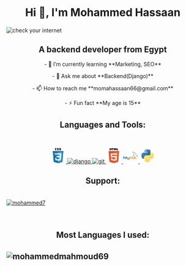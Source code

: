 <h1 align="center">Hi 👋, I'm Mohammed Hassaan</h1>

<img align="center" hight="450" width="650" src="https://media.istockphoto.com/id/1241710727/vector/working-at-home-vector-flat-style-illustration-  online-career-coworking-space-illustration.jpg?s=612x612&w=0&k=20&c=-GRtSIZlLuusOA2TjOwamNTx_16vB1-m94sFfv2LYiw=" alt="check your internet">
<h2 align="center">A backend developer from Egypt </h2>



<p align="center">- 🌱 I’m currently learning **Marketing, SEO**</p>

<p align="center">- 💬 Ask me about **Backend(Django)**</p>

<p align="center">- 📫 How to reach me **momahassaan66@gmail.com**</p>

<p align="center">- ⚡ Fun fact **My age is 15**</p>


<h2 align="center" align="left">Languages and Tools:</h2>

<br>

<p align="center"> <a href="https://www.w3schools.com/css/" target="_blank" rel="noreferrer"> <img src="https://raw.githubusercontent.com/devicons/devicon/master/icons/css3/css3-original-wordmark.svg" alt="css3" width="40" height="40"/> </a> <a href="https://www.djangoproject.com/" target="_blank" rel="noreferrer"> <img src="https://cdn.worldvectorlogo.com/logos/django.svg" alt="django" width="40" height="40"/> </a> </a> <a href="https://git-scm.com/" target="_blank" rel="noreferrer"> <img src="https://www.vectorlogo.zone/logos/git-scm/git-scm-icon.svg" alt="git" width="40" height="40"/> </a> <a href="https://www.w3.org/html/" target="_blank" rel="noreferrer"> <img src="https://raw.githubusercontent.com/devicons/devicon/master/icons/html5/html5-original-wordmark.svg" alt="html5" width="40" height="40"/> </a> <a href="https://www.mysql.com/" target="_blank" rel="noreferrer"> <img src="https://raw.githubusercontent.com/devicons/devicon/master/icons/mysql/mysql-original-wordmark.svg" alt="mysql" width="40" height="40"/> </a> <a href="https://www.python.org" target="_blank" rel="noreferrer"> <img src="https://raw.githubusercontent.com/devicons/devicon/master/icons/python/python-original.svg" alt="python" width="40" height="40"/> </a> </p>


<h2 align="center">Support:</h2>
<br>
<a href="https://www.buymeacoffee.com/mohammed7"> <img align="center" src="https://cdn.buymeacoffee.com/buttons/v2/default-yellow.png" height="50" width="210" alt="mohammed7" /></a>
<br>
<br>
<br>

<h2 align="center">Most Languages I used: <h2>
<img align="center" src="https://github-readme-stats.vercel.app/api/top-langs?username=mohammedmahmoud69&show_icons=true&locale=en&layout=compact" alt="mohammedmahmoud69" />


</p>
